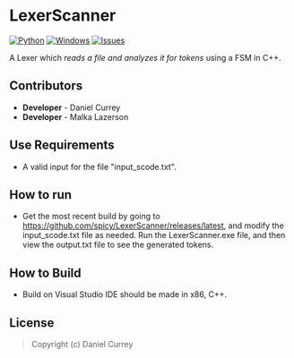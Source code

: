 # LexerScanner
[![Python](https://img.shields.io/badge/language-Python-blue)](https://www.python.org/)
[![Windows](https://img.shields.io/badge/platform-Windows-yellow)](https://en.wikipedia.org/wiki/Microsoft_Windows)
[![Issues](https://img.shields.io/github/issues/spicy/Detection.svg?style=plastic)](https://github.com/spicy/LexerScanner/issues)

A Lexer which *reads a file and analyzes it for tokens* using a FSM in C++.

## Contributors
- **Developer** - Daniel Currey
- **Developer** - Malka Lazerson

## Use Requirements
*   A valid input for the file "input_scode.txt".

## How to run
*   Get the most recent build by going to https://github.com/spicy/LexerScanner/releases/latest, and modify the input_scode.txt file as needed. Run the LexerScanner.exe file, and then view the output.txt file to see the generated tokens.

## How to Build
*   Build on Visual Studio IDE should be made in x86, C++.

## License
> Copyright (c) Daniel Currey
